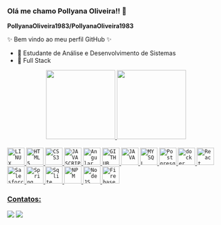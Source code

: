 ### Olá me chamo Pollyana Oliveira!! 👋

**PollyanaOliveira1983/PollyanaOliveira1983** 

✨ Bem vindo ao meu perfil GitHub ✨ 

- 🌱 Estudante de Análise e Desenvolvimento de Sistemas 
- 🌱 Full Stack


<div align="center">
  <a href="https://github.com/PollyanaOliveira1983">
  <img height="160em" src="https://github-readme-stats.vercel.app/api?username=PollyanaOliveira1983&show_icons=true&theme=dracula&include_all_commits=true&count_private=true"/>
  <img height="160em" margin="0" src="https://github-readme-stats.vercel.app/api/top-langs/?username=PollyanaOliveira1983&layout=compact&langs_count=7&theme=dracula"/>
</div>
  <div style="display: inline_block"><br>
  <code><img width="40px"src="https://cdn.jsdelivr.net/gh/devicons/devicon/icons/linux/linux-original.svg" title = "LINUX"/></code>
  <code><img width="40px" src="https://cdn.jsdelivr.net/gh/devicons/devicon/icons/html5/html5-original-wordmark.svg" title = "HTML5"/></code>
  <code><img width="40px" src="https://cdn.jsdelivr.net/gh/devicons/devicon/icons/css3/css3-original-wordmark.svg" title = "CSS3"/></code>
  <code><img width="40px" src="https://cdn.jsdelivr.net/gh/devicons/devicon/icons/javascript/javascript-original.svg" title = "JAVASCRIPT"/></code>
  <code><img width="40px" src="https://cdn.jsdelivr.net/gh/devicons/devicon/icons/angularjs/angularjs-original.svg" title = "Angular"/></code>   
  <code><img width="40px" src="https://cdn.jsdelivr.net/gh/devicons/devicon/icons/github/github-original.svg" title = "GITHUB"/></code>
  <code><img width="40px" src="https://cdn.jsdelivr.net/gh/devicons/devicon/icons/java/java-original.svg" title = "JAVA"/></code>
  <code><img width="40px" src="https://cdn.jsdelivr.net/gh/devicons/devicon/icons/mysql/mysql-original.svg" title = "MYSQL"/></code>
  <code><img width="40px" src="https://cdn.jsdelivr.net/gh/devicons/devicon/icons/postgresql/postgresql-original.svg" title = "Postgresql"/></code>  
  <code><img width="40px" src="https://cdn.jsdelivr.net/gh/devicons/devicon/icons/docker/docker-original.svg" title = "docker"/></code>
  <code><img width="40px" src="https://cdn.jsdelivr.net/gh/devicons/devicon/icons/react/react-original.svg" title = "React"/></code> 
  <code><img width="40px" src="https://cdn.jsdelivr.net/gh/devicons/devicon/icons/salesforce/salesforce-original.svg" title = "Salesforce"/></code>
  <code><img width="40px" src="https://cdn.jsdelivr.net/gh/devicons/devicon/icons/spring/spring-original.svg" title= "Spring"/></code>
  <code><img width="40px" src="https://cdn.jsdelivr.net/gh/devicons/devicon/icons/sqlite/sqlite-original.svg" title= "Sqlite"/></code>
  <code><img width="40px" src="https://cdn.jsdelivr.net/gh/devicons/devicon/icons/npm/npm-original-wordmark.svg" title= "NPM"/></code>
  <code><img width="40px" src="https://cdn.jsdelivr.net/gh/devicons/devicon/icons/nodejs/nodejs-original.svg" title= "NodeJS"/></code>    
  <code><img width="40px" src="https://cdn.jsdelivr.net/gh/devicons/devicon/icons/firebase/firebase-plain.svg" title= "Firebase"/></code>
          
</div>

### Contatos:

<div>
<a href = "mailto:pollyana.oliveira@gmail.com"><img src="https://img.shields.io/badge/Gmail-D14836?style=for-the-badge&logo=gmail&logoColor=white" target="_blank"></a>
<a href="https://www.linkedin.com/in/pollyanaoliveira/" target="_blank"><img src="https://img.shields.io/badge/-LinkedIn-%230077B5?style=for-the-badge&logo=linkedin&logoColor=white" target="_blank"></a>   
</div>

